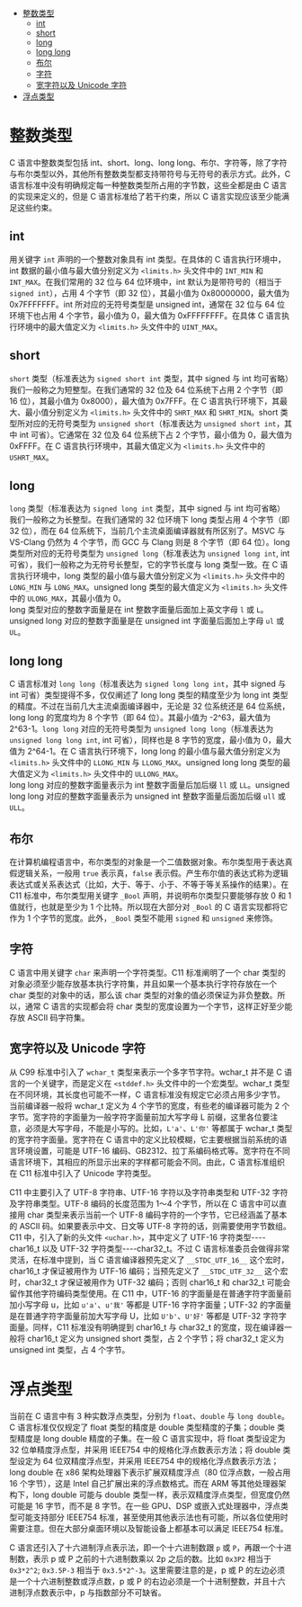 <!-- TOC -->

- [整数类型](#整数类型)
    - [int](#int)
    - [short](#short)
    - [long](#long)
    - [long long](#long-long)
    - [布尔](#布尔)
    - [字符](#字符)
    - [宽字符以及 Unicode 字符](#宽字符以及-unicode-字符)
- [浮点类型](#浮点类型)

<!-- /TOC -->

# 整数类型

C 语言中整数类型包括 int、short、long、long long、布尔、字符等，除了字符与布尔类型以外，其他所有整数类型都支持带符号与无符号的表示方式。此外，C 语言标准中没有明确规定每一种整数类型所占用的字节数，这些全都是由 C 语言的实现来定义的，但是 C 语言标准给了若干约束，所以 C 语言实现应该至少能满足这些约束。

## int

用关键字 `int` 声明的一个整数对象具有 int 类型。在具体的 C 语言执行环境中，int 数据的最小值与最大值分别定义为 `<limits.h>` 头文件中的 `INT_MIN` 和 `INT_MAX`。在我们常用的 32 位与 64 位环境中，int 默认为是带符号的（相当于 `signed int`），占用 4 个字节（即 32 位），其最小值为 0x80000000，最大值为 0x7FFFFFFF。int 所对应的无符号类型是 unsigned int，通常在 32 位与 64 位环境下也占用 4 个字节，最小值为 0，最大值为 0xFFFFFFFF。在具体 C 语言执行环境中的最大值定义为 `<limits.h>` 头文件中的 `UINT_MAX`。

## short

`short` 类型（标准表达为 `signed short int` 类型，其中 signed 与 int 均可省略）我们一般称之为短整型。在我们通常的 32 位及 64 位系统下占用 2 个字节（即 16 位），其最小值为 0x8000），最大值为 0x7FFF。在 C 语言执行环境下，其最大、最小值分别定义为 `<limits.h>` 头文件中的 `SHRT_MAX` 和 `SHRT_MIN`。short 类型所对应的无符号类型为 `unsigned short`（标准表达为 `unsigned short int`，其中 int 可省）。它通常在 32 位及 64 位系统下占 2 个字节，最小值为 0，最大值为 0xFFFF。在 C 语言执行环境中，其最大值定义为 `<limits.h>` 头文件中的 `USHRT_MAX`。

## long

`long` 类型（标准表达为 `signed long int` 类型，其中 signed 与 int 均可省略）我们一般称之为长整型。在我们通常的 32 位环境下 long 类型占用 4 个字节（即 32 位），而在 64 位系统下，当前几个主流桌面编译器就有所区别了。MSVC 与 VS-Clang 仍然为 4 个字节，而 GCC 与 Clang 则是 8 个字节（即 64 位）。long 类型所对应的无符号类型为 `unsigned long`（标准表达为 `unsigned long int`, int 可省），我们一般称之为无符号长整型，它的字节长度与 long 类型一致。在 C 语言执行环境中，long 类型的最小值与最大值分别定义为 `<limits.h>` 头文件中的 `LONG_MIN` 与 `LONG_MAX`。unsigned long 类型的最大值定义为 `<limits.h>` 头文件中的 `ULONG_MAX`，其最小值为 0。<br>
long 类型对应的整数字面量是在 int 整数字面量后面加上英文字母 `l` 或 `L`。unsigned long 对应的整数字面量是在 unsigned int 字面量后面加上字母 `ul` 或 `UL`。

## long long

C 语言标准对 `long long`（标准表达为 `signed long long int`，其中 signed 与 int 可省）类型提得不多，仅仅阐述了 long long 类型的精度至少为 long int 类型的精度。不过在当前几大主流桌面编译器中，无论是 32 位系统还是 64 位系统，long long 的宽度均为 8 个字节（即 64 位）。其最小值为 -2^63，最大值为 2^63-1。`long long` 对应的无符号类型为 `unsigned long long`（标准表达为 `unsigned long long int`, int 可省），同样也是 8 字节的宽度，最小值为 0，最大值为 2^64-1。在 C 语言执行环境下，long long 的最小值与最大值分别定义为 `<limits.h>` 头文件中的 `LLONG_MIN` 与 `LLONG_MAX`。unsigned long long 类型的最大值定义为 `<limits.h>` 头文件中的 `ULLONG_MAX`。<br>
long long 对应的整数字面量表示为 int 整数字面量后加后缀 `ll` 或 `LL`。unsigned long long 对应的整数字面量表示为 unsigned int 整数字面量后面加后缀 `ull` 或 `ULL`。

## 布尔

在计算机编程语言中，布尔类型的对象是一个二值数据对象。布尔类型用于表达真假逻辑关系，一般用 `true` 表示真，`false` 表示假。产生布尔值的表达式称为逻辑表达式或关系表达式（比如，大于、等于、小于、不等于等关系操作的结果）。在 C11 标准中，布尔类型用关键字 `_Bool` 声明，并说明布尔类型只要能够存放 0 和 1 值就行，也就是至少为 1 个比特。所以现在大部分对 `_Bool` 的 C 语言实现都将它作为 1 个字节的宽度。此外，`_Bool` 类型不能用 `signed` 和 `unsigned` 来修饰。

## 字符

C 语言中用关键字 `char` 来声明一个字符类型。C11 标准阐明了一个 char 类型的对象必须至少能存放基本执行字符集，并且如果一个基本执行字符存放在一个 char 类型的对象中的话，那么该 char 类型的对象的值必须保证为非负整数。所以，通常 C 语言的实现都会将 char 类型的宽度设置为一个字节，这样正好至少能存放 ASCII 码字符集。

## 宽字符以及 Unicode 字符

从 C99 标准中引入了 `wchar_t` 类型来表示一个多字节字符。wchar_t 并不是 C 语言的一个关键字，而是定义在 `<stddef.h>` 头文件中的一个宏类型。wchar_t 类型在不同环境，其长度也可能不一样，C 语言标准没有规定它必须占用多少字节。当前编译器一般将 wchar_t 定义为 4 个字节的宽度，有些老的编译器可能为 2 个字节。宽字符的字面量为一般字符字面量前加大写字母 L 前缀，这里各位要注意，必须是大写字母，不能是小写的。比如，`L'a'`、`L'你'` 等都属于 wchar_t 类型的宽字符字面量。宽字符在 C 语言中的定义比较模糊，它主要根据当前系统的语言环境设置，可能是 UTF-16 编码、GB2312、拉丁系编码格式等。宽字符在不同语言环境下，其相应的所显示出来的字样都可能会不同。由此，C 语言标准组织在 C11 标准中引入了 Unicode 字符类型。<br>

C11 中主要引入了 UTF-8 字符串、UTF-16 字符以及字符串类型和 UTF-32 字符及字符串类型。UTF-8 编码的长度范围为 1～4 个字节，所以在 C 语言中可以直接用 char 类型来表示当前一个 UTF-8 编码字符的一个字节，它已经涵盖了基本的 ASCII 码。如果要表示中文、日文等 UTF-8 字符的话，则需要使用字节数组。C11 中，引入了新的头文件 `<uchar.h>`，其中定义了 UTF-16 字符类型----char16_t 以及 UTF-32 字符类型----char32_t。不过 C 语言标准委员会做得非常灵活，在标准中提到，当 C 语言编译器预先定义了 `__STDC_UTF_16__` 这个宏时，char16_t 才保证被用作为 UTF-16 编码；当预先定义了 `__STDC_UTF_32__` 这个宏时，char32_t 才保证被用作为 UTF-32 编码；否则 char16_t 和 char32_t 可能会留作其他字符编码类型使用。在 C11 中，UTF-16 的字面量是在普通字符字面量前加小写字母 u，比如 `u'a'`、`u'我'` 等都是 UTF-16 字符字面量；UTF-32 的字面量是在普通字符字面量前加大写字母 U，比如 `U'b'`、`U'好'` 等都是 UTF-32 字符字面量。同样，C11 标准没有明确提到 char16_t 与 char32_t 的宽度，现在编译器一般将 char16_t 定义为 unsigned short 类型，占 2 个字节；将 char32_t 定义为 unsigned int 类型，占 4 个字节。

# 浮点类型

当前在 C 语言中有 3 种实数浮点类型，分别为 `float`、`double` 与 `long double`。C 语言标准仅仅规定了 float 类型的精度是 double 类型精度的子集；double 类型精度是 long double 精度的子集。在一般 C 语言实现中，将 float 类型设定为 32 位单精度浮点型，并采用 IEEE754 中的规格化浮点数表示方法；将 double 类型设定为 64 位双精度浮点型，并采用 IEEE754 中的规格化浮点数表示方法；long double 在 x86 架构处理器下表示扩展双精度浮点（80 位浮点数，一般占用 16 个字节），这是 Intel 自己扩展出来的浮点数格式。而在 ARM 等其他处理器架构下，long double 可能与 double 类型一样，表示双精度浮点类型，但宽度仍然可能是 16 字节，而不是 8 字节。在一些 GPU、DSP 或嵌入式处理器中，浮点类型可能支持部分 IEEE754 标准，甚至使用其他表示法也有可能，所以各位使用时需要注意。但在大部分桌面环境以及智能设备上都基本可以满足 IEEE754 标准。

C 语言还引入了十六进制浮点表示法，即一个十六进制数跟 `p` 或 `P`，再跟一个十进制数，表示 p 或 P 之前的十六进制数乘以 2p 之后的数。比如 `0x3P2` 相当于 `0x3*2^2`; `0x3.5P-3` 相当于 `0x3.5*2^-3`。这里需要注意的是，p 或 P 的左边必须是一个十六进制整数或浮点数，p 或 P 的右边必须是一个十进制整数，并且十六进制浮点数表示中，p 与指数部分不可缺省。
